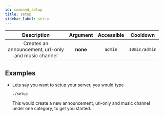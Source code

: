 ```yaml
---
id: command_setup
title: setup
sidebar_label: setup
---
```


|                         Description                          | Argument | Accessible |   Cooldown    |
| :----------------------------------------------------------: | :------: | :--------: | :-----------: |
| Creates an announcement, url-only and music channel | __none__ |  `admin`   | `10min/admin` |

## Examples

* Lets say you want to setup your server, you would type
    ```bash
    ./setup
    ```

    This would create a new announcement, url-only and music channel under one category, to get you started.